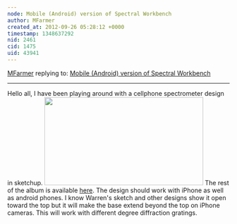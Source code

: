 ```yaml
---
node: Mobile (Android) version of Spectral Workbench
author: MFarmer
created_at: 2012-09-26 05:28:12 +0000
timestamp: 1348637292
nid: 2461
cid: 1475
uid: 43941
---
```




[MFarmer](../profile/MFarmer) replying to: [Mobile (Android) version of Spectral Workbench](../notes/warren/6-12-2012/mobile-android-version-spectral-workbench)

----
Hello all,
I have been playing around with a cellphone spectrometer design in sketchup.
<img src="http://i.imgur.com/x51yl.png" width="360" height="200"/>
The rest of the album is available <a href="http://imgur.com/a/wG0P9">here</a>.
The design should work with iPhone as well as android phones. I know Warren's sketch and other designs show it open toward the top but it will make the base extend beyond the top on iPhone cameras. This will work with different degree diffraction gratings.
